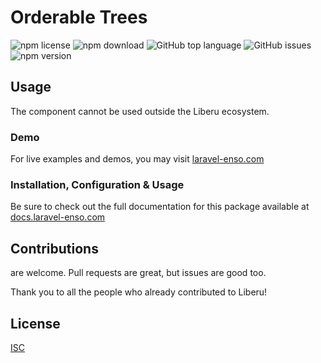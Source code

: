 # Orderable Trees

![npm license](https://img.shields.io/npm/l/@liberu-ui/orderable-trees.svg) 
![npm download](https://img.shields.io/npm/dm/@liberu-ui/orderable-trees.svg) 
![GitHub top language](https://img.shields.io/github/languages/top/liberu-ui/orderable-trees.svg) 
![GitHub issues](https://img.shields.io/github/issues/liberu-ui/orderable-trees.svg) 
![npm version](https://img.shields.io/npm/v/@liberu-ui/orderable-trees.svg) 

## Usage
The component cannot be used outside the Liberu ecosystem.

### Demo

For live examples and demos, you may visit [laravel-enso.com](https://www.laravel-enso.com)

### Installation, Configuration & Usage

Be sure to check out the full documentation for this package available at [docs.laravel-enso.com](https://docs.laravel-enso.com/frontend/orderable-trees.html)

## Contributions

are welcome. Pull requests are great, but issues are good too.

Thank you to all the people who already contributed to Liberu!

## License

[ISC](https://opensource.org/licenses/ISC)
